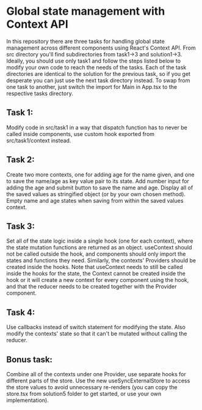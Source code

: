 # Global state management with Context API

In this repository there are three tasks for handling global state management across different components using React's Context API. From src directory you'll find subdirectories from task1->3 and solution1->3. Ideally, you should use only task1 and follow the steps listed below to modify your own code to reach the needs of the tasks. Each of the task directories are identical to the solution for the previous task, so if you get desperate you can just use the next task directory instead. To swap from one task to another, just switch the import for Main in App.tsx to the respective tasks directory.

## Task 1: 
Modify code in src/task1 in a way that dispatch function has to never be called inside components, use custom hook exported from src/task1/context instead.

## Task 2: 
Create two more contexts, one for adding age for the name given, and one to save the name/age as key value pair to its state. Add number input for adding the age and submit button to save the name and age. Display all of the saved values as stringified object (or by your own chosen method). Empty name and age states when saving from within the saved values context.

## Task 3: 
Set all of the state logic inside a single hook (one for each context), where the state mutation functions are returned as an object. useContext should not be called outside the hook, and components should only import the states and functions they need. Similarly, the contexts' Providers should be created inside the hooks. Note that useContext needs to still be called inside the hooks for the state, the Context cannot be created inside the hook or it will create a new context for every component using the hook, and that the reducer needs to be created together with the Provider component.

## Task 4: 
Use callbacks instead of switch statement for modifying the state. Also modify the contexts' state so that it can't be mutated without calling the reducer.

## Bonus task:
Combine all of the contexts under one Provider, use separate hooks for different parts of the store. Use the new useSyncExternalStore to access the store values to avoid unnecessary re-renders (you can copy the store.tsx from solution5 folder to get started, or use your own implementation).